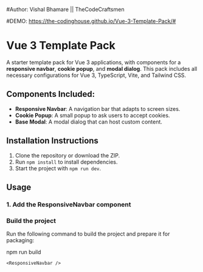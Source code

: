 #Author: Vishal Bhamare || TheCodeCraftsmen

#DEMO: https://the-codinghouse.github.io/Vue-3-Template-Pack/#
# Vue 3 Template Pack

A starter template pack for Vue 3 applications, with components for a **responsive navbar**, **cookie popup**, and **modal dialog**. This pack includes all necessary configurations for Vue 3, TypeScript, Vite, and Tailwind CSS.

## Components Included:
- **Responsive Navbar**: A navigation bar that adapts to screen sizes.
- **Cookie Popup**: A small popup to ask users to accept cookies.
- **Base Modal**: A modal dialog that can host custom content.

## Installation Instructions

1. Clone the repository or download the ZIP.
2. Run `npm install` to install dependencies.
3. Start the project with `npm run dev`.

## Usage

### 1. Add the **ResponsiveNavbar** component

### **Build the project**  
   Run the following command to build the project and prepare it for packaging:

npm run build

```vue
<ResponsiveNavbar />
